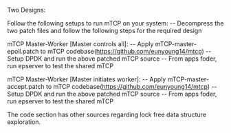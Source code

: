 Two Designs:

Follow the following setups to run mTCP on your system:
    -- Decompress the two patch files and follow the following steps for the required design

mTCP Master-Worker [Master controls all]:
    -- Apply mTCP-master-epoll.patch to mTCP codebase(https://github.com/eunyoung14/mtcp)
    -- Setup DPDK and run the above patched mTCP source
    -- From apps foder, run epserver to test the shared mTCP
    
mTCP Master-Worker [Master initiates worker]:
    -- Apply mTCP-master-accept.patch to mTCP codebase(https://github.com/eunyoung14/mtcp)
    -- Setup DPDK and run the above patched mTCP source
    -- From apps foder, run epserver to test the shared mTCP
    
The code section has other sources regarding lock free data structure exploration.
